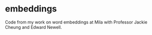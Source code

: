 # embeddings
Code from my work on word embeddings at Mila with Professor Jackie Cheung and Edward Newell.

